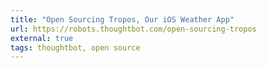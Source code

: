 ```yaml
---
title: "Open Sourcing Tropos, Our iOS Weather App"
url: https://robots.thoughtbot.com/open-sourcing-tropos
external: true
tags: thoughtbot, open source
---
```

